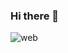 ### Hi there 👋

![web](https://github.com/jbirkenmaier/jbirkenmaier/assets/127735731/dcc48fb8-8467-41dd-8140-398992e7eda1)

<!--
- 🔭 I’m currently working on ...
- 🌱 I’m currently learning ...
- 👯 I’m looking to collaborate on ...
- 🤔 I’m looking for help with ...
- 💬 Ask me about ...
- 📫 How to reach me: ...
- 😄 Pronouns: ...
- ⚡ Fun fact: ...
-->

